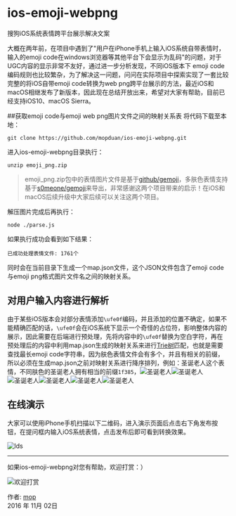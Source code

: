 # ios-emoji-webpng
搜狗iOS系统表情跨平台展示解决文案

   大概在两年前，在项目中遇到了"用户在iPhone手机上输入iOS系统自带表情时，输入的emoji code在windows浏览器等其他平台下会显示为乱码"的问题，对于UGC内容的显示非常不友好，通过进一步分析发现，不同iOS版本下 emoji code编码规则也比较繁杂，为了解决这一问题，问问在实际项目中探索实现了一套比较完整的将iOS自带emoji code转换为web png跨平台展示的方法，最近iOS和macOS相继发布了新版本，因此现在总结开放出来，希望对大家有帮助，目前已经支持iOS10、macOS Sierra。

##获取emoji code与emoji web png图片文件之间的映射关系表
将代码下载至本地：

    git clone https://github.com/mopduan/ios-emoji-webpng.git


进入ios-emoji-webpng目录执行：
    
    unzip emoji_png.zip
    
> emoji_png.zip包中的表情图片文件是基于[github/gemoji](https://github.com/github/gemoji/)，多肤色表情支持基于[s0meone/gemoji](https://github.com/s0meone/gemoji)来导出，非常感谢这两个项目带来的启示！在iOS和macOS后续升级中大家后续可以关注这两个项目。

解压图片完成后再执行：

    node ./parse.js
    
如果执行成功会看到如下结果：

    已成功处理表情文件: 1761个
    
同时会在当前目录下生成一个map.json文件，这个JSON文件包含了emoji code与emoji png格式图片文件名之间的映射关系。

## 对用户输入内容进行解析
   由于某些iOS版本会对部分表情添加```\ufe0f```编码，并且添加的位置不确定，如果不能精确匹配的话，```\ufe0f```会在iOS系统下显示一个奇怪的占位符，影响整体内容的展示，因此需要在后端进行预处理，先将内容中的```\ufe0f```替换为空白字符，再在预处理后的内容中利用map.json生成的映射关系来进行[Trie树](https://zh.wikipedia.org/wiki/Trie)匹配，也就是需要查找最长emoji code字符串，因为肤色表情文件会有多个，并且有相关的前缀，所以必须在生成map.json之前对映射关系进行降序排列，例如：圣诞老人这个表情，不同肤色的圣诞老人拥有相当的前缀```1f385```，![圣诞老人](http://wenwen.gtimg.cn/images/qunapp/emoji/ios/1f385.png?cache=false)![圣诞老人](http://wenwen.gtimg.cn/images/qunapp/emoji/ios/1f385-1f3fb.png)![圣诞老人](http://wenwen.gtimg.cn/images/qunapp/emoji/ios/1f385-1f3fc.png)![圣诞老人](http://wenwen.gtimg.cn/images/qunapp/emoji/ios/1f385-1f3fd.png)![圣诞老人](http://wenwen.gtimg.cn/images/qunapp/emoji/ios/1f385-1f3fe.png)![圣诞老人](http://wenwen.gtimg.cn/images/qunapp/emoji/ios/1f385-1f3ff.png)

## 在线演示
   大家可以使用iPhone手机扫描以下二维码，进入演示页面后点击右下角发布按钮，在提问框内输入iOS系统表情，点击发布后即可看到转换效果。
   
   ![lds](https://cloud.githubusercontent.com/assets/675025/19920022/3ecda7c0-a111-11e6-839a-57fca0368a88.png)


---


如果ios-emoji-webpng对您有帮助，欢迎打赏：）

![欢迎打赏](https://cloud.githubusercontent.com/assets/675025/20477523/f4bc4a56-b010-11e6-9b55-13138ffcf0bb.png)

作者: [mop](https://mopduan.github.io/)  
2016 年 11月 02日
